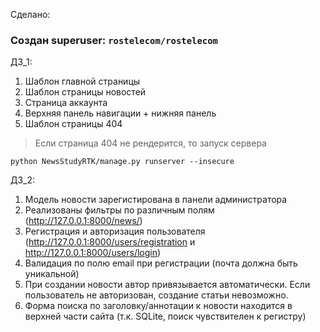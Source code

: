 Сделано:

### Создан superuser: ```rostelecom/rostelecom```

ДЗ_1:
 1) Шаблон главной страницы
 2) Шаблон страницы новостей
 3) Страница аккаунта 
 4) Верхняя панель навигации + нижняя панель
 5) Шаблон страницы 404




> Если страница 404 не рендерится, то запуск сервера
```commandline
python NewsStudyRTK/manage.py runserver --insecure
```
 
ДЗ_2:
 1) Модель новости зарегистирована в панели администратора
 2) Реализованы фильтры по различным полям (http://127.0.0.1:8000/news/)
 3) Регистрация и авторизация пользователя (http://127.0.0.1:8000/users/registration и http://127.0.0.1:8000/users/login)
 4) Валидация по полю email при регистрации (почта должна быть уникальной)
 5) При создании новости автор привязывается автоматически. Если пользователь не авторизован, создание статьи невозможно.
6) Форма поиска по заголовку/аннотации к новости находится в верхней части сайта (т.к. SQLite, поиск чувствителен к регистру)